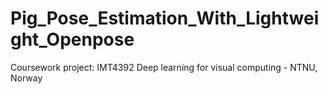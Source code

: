 # Pig_Pose_Estimation_With_Lightweight_Openpose
Coursework project: IMT4392 Deep learning for visual computing - NTNU, Norway

